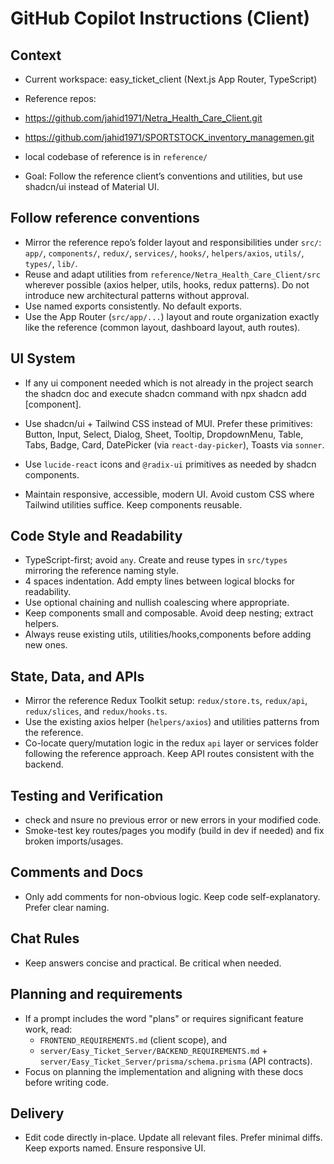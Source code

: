 # GitHub Copilot Instructions (Client)

## Context
- Current workspace: easy_ticket_client (Next.js App Router, TypeScript)
- Reference repos:

 - https://github.com/jahid1971/Netra_Health_Care_Client.git

 - https://github.com/jahid1971/SPORTSTOCK_inventory_managemen.git

-  local codebase of reference  is in `reference/`

- Goal: Follow the reference client’s conventions and utilities, but use shadcn/ui instead of Material UI.

## Follow reference  conventions
- Mirror the reference repo’s folder layout and responsibilities under `src/`: `app/`, `components/`, `redux/`, `services/`, `hooks/`, `helpers/axios`, `utils/`, `types/`, `lib/`.
- Reuse and adapt utilities from `reference/Netra_Health_Care_Client/src` wherever possible (axios helper, utils, hooks, redux patterns). Do not introduce new architectural patterns without approval.
- Use named exports consistently. No default exports.
- Use the App Router (`src/app/...`) layout and route organization exactly like the reference (common layout, dashboard layout, auth routes).

## UI System

- If any ui component  needed which is not already in the project search the shadcn doc and execute shadcn command with npx shadcn add [component].

- Use shadcn/ui + Tailwind CSS instead of MUI. Prefer these primitives: Button, Input, Select, Dialog, Sheet, Tooltip, DropdownMenu, Table, Tabs, Badge, Card, DatePicker (via `react-day-picker`), Toasts via `sonner`.
- Use `lucide-react` icons and `@radix-ui` primitives as needed by shadcn components.
- Maintain responsive, accessible, modern UI. Avoid custom CSS where Tailwind utilities suffice. Keep components reusable.

## Code Style and Readability
- TypeScript-first; avoid `any`. Create and reuse types in `src/types` mirroring the reference naming style.
- 4 spaces indentation. Add empty lines between logical blocks for readability.
- Use optional chaining and nullish coalescing where appropriate.
- Keep components small and composable. Avoid deep nesting; extract helpers.
- Always reuse existing utils, utilities/hooks,components before adding new ones.

## State, Data, and APIs
- Mirror the reference Redux Toolkit setup: `redux/store.ts`, `redux/api`, `redux/slices`, and `redux/hooks.ts`.
- Use the existing axios helper (`helpers/axios`) and utilities patterns from the reference.
- Co-locate query/mutation logic in the redux `api` layer or services folder following the reference approach. Keep API routes consistent with the backend.

## Testing and Verification
- check and nsure no previous error or new  errors in your modified code.
- Smoke-test key routes/pages you modify (build in dev if needed) and fix broken imports/usages.

## Comments and Docs
- Only add comments for non-obvious logic. Keep code self-explanatory. Prefer clear naming.

## Chat Rules
- Keep answers concise and practical. Be critical when needed.

## Planning and requirements
- If a prompt includes the word "plans" or requires significant feature work, read:
  - `FRONTEND_REQUIREMENTS.md` (client scope), and
  - `server/Easy_Ticket_Server/BACKEND_REQUIREMENTS.md` + `server/Easy_Ticket_Server/prisma/schema.prisma` (API contracts).
- Focus on planning the implementation and aligning with these docs before writing code.

## Delivery
- Edit code directly in-place. Update all relevant files. Prefer minimal diffs. Keep exports named. Ensure responsive UI.
